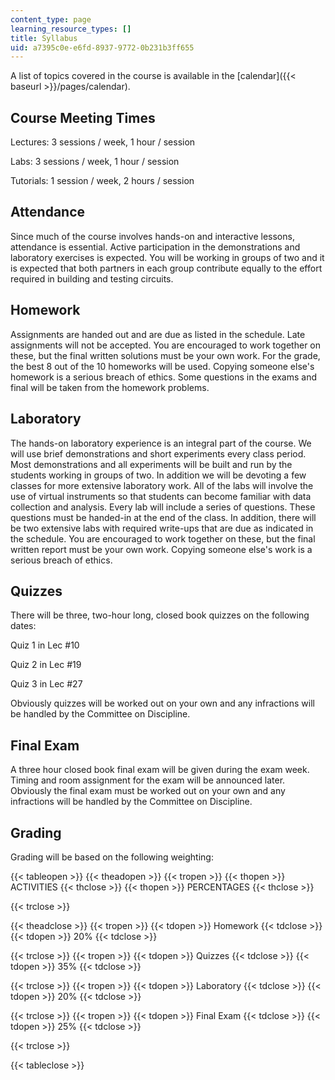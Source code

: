 ```yaml
---
content_type: page
learning_resource_types: []
title: Syllabus
uid: a7395c0e-e6fd-8937-9772-0b231b3ff655
---
```


A list of topics covered in the course is available in the [calendar]({{< baseurl >}}/pages/calendar).

Course Meeting Times
--------------------

Lectures: 3 sessions / week, 1 hour / session

Labs: 3 sessions / week, 1 hour / session

Tutorials: 1 session / week, 2 hours / session

Attendance
----------

Since much of the course involves hands-on and interactive lessons, attendance is essential. Active participation in the demonstrations and laboratory exercises is expected. You will be working in groups of two and it is expected that both partners in each group contribute equally to the effort required in building and testing circuits.

Homework
--------

Assignments are handed out and are due as listed in the schedule. Late assignments will not be accepted. You are encouraged to work together on these, but the final written solutions must be your own work. For the grade, the best 8 out of the 10 homeworks will be used. Copying someone else's homework is a serious breach of ethics. Some questions in the exams and final will be taken from the homework problems.

Laboratory
----------

The hands-on laboratory experience is an integral part of the course. We will use brief demonstrations and short experiments every class period. Most demonstrations and all experiments will be built and run by the students working in groups of two. In addition we will be devoting a few classes for more extensive laboratory work. All of the labs will involve the use of virtual instruments so that students can become familiar with data collection and analysis. Every lab will include a series of questions. These questions must be handed-in at the end of the class. In addition, there will be two extensive labs with required write-ups that are due as indicated in the schedule. You are encouraged to work together on these, but the final written report must be your own work. Copying someone else's work is a serious breach of ethics.

Quizzes
-------

There will be three, two-hour long, closed book quizzes on the following dates:

Quiz 1 in Lec #10

Quiz 2 in Lec #19

Quiz 3 in Lec #27

Obviously quizzes will be worked out on your own and any infractions will be handled by the Committee on Discipline.

Final Exam
----------

A three hour closed book final exam will be given during the exam week. Timing and room assignment for the exam will be announced later. Obviously the final exam must be worked out on your own and any infractions will be handled by the Committee on Discipline.

Grading
-------

Grading will be based on the following weighting:

{{< tableopen >}}
{{< theadopen >}}
{{< tropen >}}
{{< thopen >}}
ACTIVITIES
{{< thclose >}}
{{< thopen >}}
PERCENTAGES
{{< thclose >}}

{{< trclose >}}

{{< theadclose >}}
{{< tropen >}}
{{< tdopen >}}
Homework
{{< tdclose >}}
{{< tdopen >}}
20%
{{< tdclose >}}

{{< trclose >}}
{{< tropen >}}
{{< tdopen >}}
Quizzes
{{< tdclose >}}
{{< tdopen >}}
35%
{{< tdclose >}}

{{< trclose >}}
{{< tropen >}}
{{< tdopen >}}
Laboratory
{{< tdclose >}}
{{< tdopen >}}
20%
{{< tdclose >}}

{{< trclose >}}
{{< tropen >}}
{{< tdopen >}}
Final Exam
{{< tdclose >}}
{{< tdopen >}}
25%
{{< tdclose >}}

{{< trclose >}}

{{< tableclose >}}